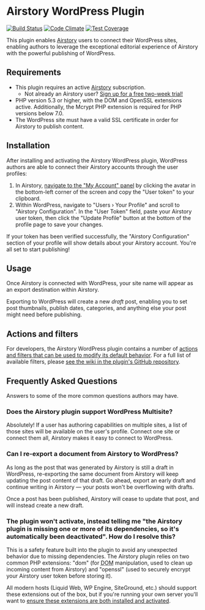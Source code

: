 # Airstory WordPress Plugin

[![Build Status](https://travis-ci.org/liquidweb/airstory-wp.svg?branch=develop)](https://travis-ci.org/liquidweb/airstory-wp)
[![Code Climate](https://codeclimate.com/github/liquidweb/airstory-wp/badges/gpa.svg)](https://codeclimate.com/github/liquidweb/airstory-wp)
[![Test Coverage](https://codeclimate.com/github/liquidweb/airstory-wp/badges/coverage.svg)](https://codeclimate.com/github/liquidweb/airstory-wp/coverage)

This plugin enables [Airstory](http://www.airstory.co/) users to connect their WordPress sites, enabling authors to leverage the exceptional editorial experience of Airstory with the powerful publishing of WordPress.

## Requirements

* This plugin requires an active [Airstory](http://www.airstory.co/) subscription.
	* Not already an Airstory user? [Sign up for a free two-week trial!](http://www.airstory.co/)
* PHP version 5.3 or higher, with the DOM and OpenSSL extensions active. Additionally, the Mcrypt PHP extension is required for PHP versions below 7.0.
* The WordPress site must have a valid SSL certificate in order for Airstory to publish content.


## Installation

After installing and activating the Airstory WordPress plugin, WordPress authors are able to connect their Airstory accounts through the user profiles:

1. In Airstory, [navigate to the "My Account" panel](https://app.airstory.co/projects?overlay=account) by clicking the avatar in the bottom-left corner of the screen and copy the "User token" to your clipboard.
2. Within WordPress, navigate to "Users &rsaquo; Your Profile" and scroll to "Airstory Configuration". In the "User Token" field, paste your Airstory user token, then click the "Update Profile" button at the bottom of the profile page to save your changes.

If your token has been verified successfully, the "Airstory Configuration" section of your profile will show details about your Airstory account. You're all set to start publishing!


## Usage

Once Airstory is connected with WordPress, your site name will appear as an export destination within Airstory.

Exporting to WordPress will create a new *draft* post, enabling you to set post thumbnails, publish dates, categories, and anything else your post might need before publishing.


## Actions and filters

For developers, the Airstory WordPress plugin contains a number of [actions and filters that can be used to modify its default behavior](https://codex.wordpress.org/Plugin_API). For a full list of available filters, please [see the wiki in the plugin's GitHub repository](https://github.com/liquidweb/airstory-wp/wiki/Actions-and-Filters).


## Frequently Asked Questions

Answers to some of the more common questions authors may have.


### Does the Airstory plugin support WordPress Multisite?

Absolutely! If a user has authoring capabilities on multiple sites, a list of those sites will be available on the user's profile. Connect one site or connect them all, Airstory makes it easy to connect to WordPress.


### Can I re-export a document from Airstory to WordPress?

As long as the post that was generated by Airstory is still a draft in WordPress, re-exporting the same document from Airstory will keep updating the post content of that draft. Go ahead, export an early draft and continue writing in Airstory — your posts won't be overflowing with drafts.

Once a post has been published, Airstory will cease to update that post, and will instead create a new draft.


### The plugin won't activate, instead telling me "the Airstory plugin is missing one or more of its dependencies, so it's automatically been deactivated". How do I resolve this?

This is a safety feature built into the plugin to avoid any unexpected behavior due to missing dependencies. The Airstory plugin relies on two common PHP extensions: "dom" (for <abbr title="Document Object Model">DOM</abbr> manipulation, used to clean up incoming content from Airstory) and "openssl" (used to securely encrypt your Airstory user token before storing it).

All modern hosts (Liquid Web, WP Engine, SiteGround, etc.) should support these extensions out of the box, but if you're running your own server you'll want to [ensure these extensions are both installed and activated](https://www.liquidweb.com/kb/how-to-check-php-modules-with-phpinfo/).
